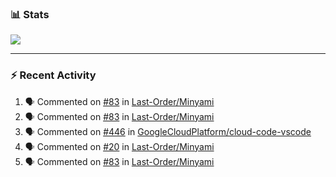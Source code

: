 ### :bar_chart: Stats

<a href="#">
  <img align="center" src="https://github-readme-stats.vercel.app/api?username=tuzi3040&show_icons=true&theme=dark" />
</a>

---

### :zap: Recent Activity

<!--START_SECTION:activity-->
1. 🗣 Commented on [#83](https://github.com/Last-Order/Minyami/issues/83) in [Last-Order/Minyami](https://github.com/Last-Order/Minyami)
2. 🗣 Commented on [#83](https://github.com/Last-Order/Minyami/issues/83) in [Last-Order/Minyami](https://github.com/Last-Order/Minyami)
3. 🗣 Commented on [#446](https://github.com/GoogleCloudPlatform/cloud-code-vscode/issues/446) in [GoogleCloudPlatform/cloud-code-vscode](https://github.com/GoogleCloudPlatform/cloud-code-vscode)
4. 🗣 Commented on [#20](https://github.com/Last-Order/Minyami/issues/20) in [Last-Order/Minyami](https://github.com/Last-Order/Minyami)
5. 🗣 Commented on [#83](https://github.com/Last-Order/Minyami/issues/83) in [Last-Order/Minyami](https://github.com/Last-Order/Minyami)
<!--END_SECTION:activity-->
